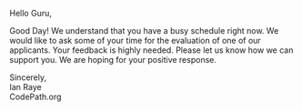 Hello Guru, 

Good Day!
We understand that you have a busy schedule right now. We would like to ask some of your time for the evaluation of one of our applicants. 
Your feedback is highly needed. Please let us know how we can support you. We are hoping for your positive response. 

Sincerely, <br>
Ian Raye <br>
CodePath.org
